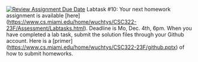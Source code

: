 [![Review Assignment Due Date](https://classroom.github.com/assets/deadline-readme-button-24ddc0f5d75046c5622901739e7c5dd533143b0c8e959d652212380cedb1ea36.svg)](https://classroom.github.com/a/ccAY_x4U)
Labtask #10: Your next homework assignment is available [here] (https://www.cs.miami.edu/home/wuchtys/CSC322-23F/Assessment/Labtasks.html). Deadline is Mo, Dec. 4th, 6pm. When you have completed a lab task, submit the solution files through your Github account. Here is a [primer] (https://www.cs.miami.edu/home/wuchtys/CSC322-23F/github.pptx) of how to submit homeworks.
